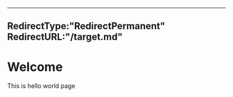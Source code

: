 --------
RedirectType:"RedirectPermanent"
RedirectURL:"/target.md"
--------
# Welcome

This is hello world page

